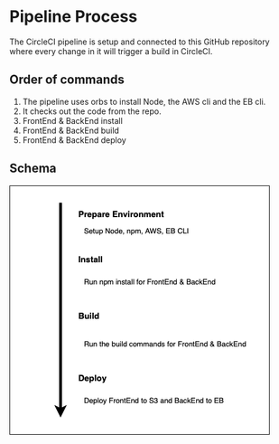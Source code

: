 # Pipeline Process

The CircleCI pipeline is setup and connected to this GitHub repository where every change in it will trigger a build in CircleCI.

## Order of commands

1. The pipeline uses orbs to install Node, the AWS cli and the EB cli.
2. It checks out the code from the repo.
3. FrontEnd & BackEnd install
4. FrontEnd & BackEnd build
5. FrontEnd & BackEnd deploy

## Schema

![Pipeline Schema](./images/pipeline.png)
